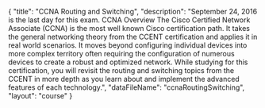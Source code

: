 {
	"title": "CCNA Routing and Switching",
	"description": "September 24, 2016 is the last day for this exam. CCNA Overview The Cisco Certified Network Associate (CCNA) is the most well known Cisco certification path. It takes the general networking theory from the CCENT certification and applies it in real world scenarios. It moves beyond configuring individual devices into more complex territory often requiring the configuration of numerous devices to create a robust and optimized network. While studying for this certification, you will revisit the routing and switching topics from the CCENT in more depth as you learn about and implement the advanced features of each technology.",
	"dataFileName": "ccnaRoutingSwitching",
	"layout": "course"
}